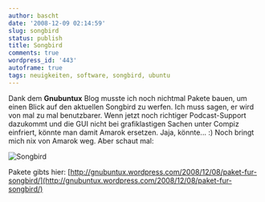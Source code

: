 ```yaml
---
author: bascht
date: '2008-12-09 02:14:59'
slug: songbird
status: publish
title: Songbird
comments: true
wordpress_id: '443'
autoframe: true
tags: neuigkeiten, software, songbird, ubuntu
---
```


Dank dem **Gnubuntux** Blog musste ich noch nichtmal Pakete bauen,
um einen Blick auf den aktuellen Songbird zu werfen. Ich muss
sagen, er wird von mal zu mal benutzbarer. Wenn jetzt noch
richtiger Podcast-Support dazukommt und die GUI nicht bei
grafiklastigen Sachen unter Compiz einfriert, könnte man damit
Amarok ersetzen. Jaja, könnte... :) Noch bringt mich nix von Amarok
weg. Aber schaut mal:

![Songbird](/blog/2008-12-09-songbird/songbird.jpg)

Pakete gibts hier:
[http://gnubuntux.wordpress.com/2008/12/08/paket-fur-songbird/](http://gnubuntux.wordpress.com/2008/12/08/paket-fur-songbird/)


